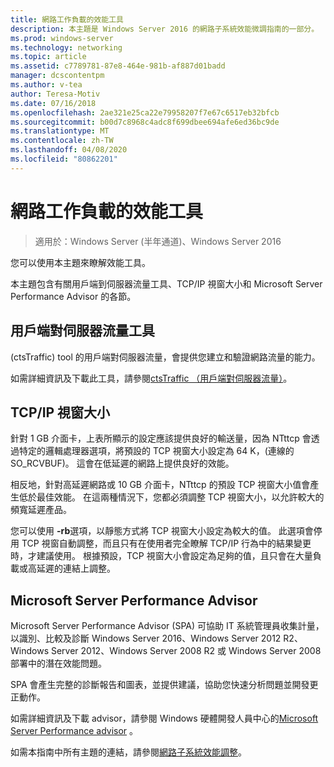 ```yaml
---
title: 網路工作負載的效能工具
description: 本主題是 Windows Server 2016 的網路子系統效能微調指南的一部分。
ms.prod: windows-server
ms.technology: networking
ms.topic: article
ms.assetid: c7789781-87e8-464e-981b-af887d01badd
manager: dcscontentpm
ms.author: v-tea
author: Teresa-Motiv
ms.date: 07/16/2018
ms.openlocfilehash: 2ae321e25ca22e79958207f7e67c6517eb32bfcb
ms.sourcegitcommit: b00d7c8968c4adc8f699dbee694afe6ed36bc9de
ms.translationtype: MT
ms.contentlocale: zh-TW
ms.lasthandoff: 04/08/2020
ms.locfileid: "80862201"
---
```

# <a name="performance-tools-for-network-workloads"></a>網路工作負載的效能工具

>適用於：Windows Server (半年通道)、Windows Server 2016

您可以使用本主題來瞭解效能工具。

本主題包含有關用戶端到伺服器流量工具、TCP/IP 視窗大小和 Microsoft Server Performance Advisor 的各節。

##  <a name="client-to-server-traffic-tool"></a><a name="bkmk_tuning"></a>用戶端對伺服器流量工具

\(ctsTraffic\) tool 的用戶端對伺服器流量，會提供您建立和驗證網路流量的能力。

如需詳細資訊及下載此工具，請參閱[ctsTraffic （用戶端對伺服器流量）](https://github.com/Microsoft/ctsTraffic)。
  
##  <a name="tcpip-window-size"></a><a name="bkmk_size"></a>TCP/IP 視窗大小

針對 1 GB 介面卡，上表所顯示的設定應該提供良好的輸送量，因為 NTttcp 會透過特定的邏輯處理器選項，將預設的 TCP 視窗大小設定為 64 K，\(連線的 SO_RCVBUF\)。 這會在低延遲的網路上提供良好的效能。  

相反地，針對高延遲網路或 10 GB 介面卡，NTttcp 的預設 TCP 視窗大小值會產生低於最佳效能。 在這兩種情況下，您都必須調整 TCP 視窗大小，以允許較大的頻寬延遲產品。  

您可以使用 **-rb**選項，以靜態方式將 TCP 視窗大小設定為較大的值。 此選項會停用 TCP 視窗自動調整，而且只有在使用者完全瞭解 TCP/IP 行為中的結果變更時，才建議使用。 根據預設，TCP 視窗大小會設定為足夠的值，且只會在大量負載或高延遲的連結上調整。  

##  <a name="microsoft-server-performance-advisor"></a><a name="bkmk_advisor"></a>Microsoft Server Performance Advisor

Microsoft Server Performance Advisor \(SPA\) 可協助 IT 系統管理員收集計量，以識別、比較及診斷 Windows Server 2016、Windows Server 2012 R2、Windows Server 2012、Windows Server 2008 R2 或 Windows Server 2008 部署中的潛在效能問題。 

SPA 會產生完整的診斷報告和圖表，並提供建議，協助您快速分析問題並開發更正動作。  
  
 如需詳細資訊及下載 advisor，請參閱 Windows 硬體開發人員中心的[Microsoft Server Performance advisor](https://msdn.microsoft.com/library/windows/hardware/dn481522.aspx) 。

如需本指南中所有主題的連結，請參閱[網路子系統效能調整](net-sub-performance-top.md)。